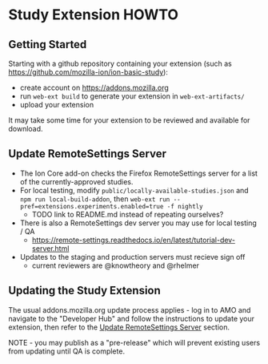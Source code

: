 # Study Extension HOWTO

## Getting Started

Starting with a github repository containing your extension (such as https://github.com/mozilla-ion/ion-basic-study):

- create account on https://addons.mozilla.org
- run `web-ext build` to generate your extension in `web-ext-artifacts/`
- upload your extension

It may take some time for your extension to be reviewed and available for download.

## Update RemoteSettings Server

- The Ion Core add-on checks the Firefox RemoteSettings server for a list of the currently-approved studies.
- For local testing, modify `public/locally-available-studies.json` and `npm run local-build-addon`, then `web-ext run --pref=extensions.experiments.enabled=true -f nightly`
    - TODO link to README.md instead of repeating ourselves?
- There is also a RemoteSettings dev server you may use for local testing / QA
    - https://remote-settings.readthedocs.io/en/latest/tutorial-dev-server.html
- Updates to the staging and production servers must recieve sign off
    - current reviewers are @knowtheory and @rhelmer

## Updating the Study Extension

The usual addons.mozilla.org update process applies - log in to AMO and navigate to the "Developer Hub" and follow the instructions to update your extension, then refer to the [Update RemoteSettings Server](#updating-remotesettings-server) section.

NOTE - you may publish as a "pre-release" which will prevent existing users from updating until QA is complete.